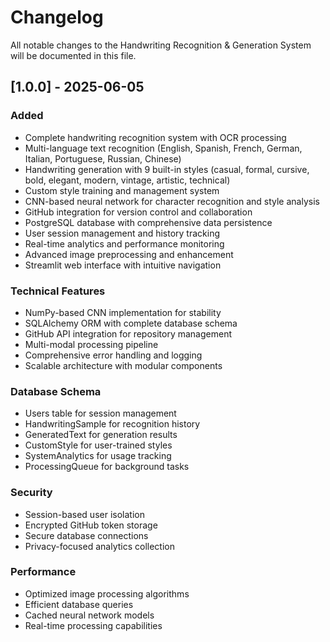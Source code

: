 # Changelog

All notable changes to the Handwriting Recognition & Generation System will be documented in this file.

## [1.0.0] - 2025-06-05

### Added
- Complete handwriting recognition system with OCR processing
- Multi-language text recognition (English, Spanish, French, German, Italian, Portuguese, Russian, Chinese)
- Handwriting generation with 9 built-in styles (casual, formal, cursive, bold, elegant, modern, vintage, artistic, technical)
- Custom style training and management system
- CNN-based neural network for character recognition and style analysis
- GitHub integration for version control and collaboration
- PostgreSQL database with comprehensive data persistence
- User session management and history tracking
- Real-time analytics and performance monitoring
- Advanced image preprocessing and enhancement
- Streamlit web interface with intuitive navigation

### Technical Features
- NumPy-based CNN implementation for stability
- SQLAlchemy ORM with complete database schema
- GitHub API integration for repository management
- Multi-modal processing pipeline
- Comprehensive error handling and logging
- Scalable architecture with modular components

### Database Schema
- Users table for session management
- HandwritingSample for recognition history
- GeneratedText for generation results
- CustomStyle for user-trained styles
- SystemAnalytics for usage tracking
- ProcessingQueue for background tasks

### Security
- Session-based user isolation
- Encrypted GitHub token storage
- Secure database connections
- Privacy-focused analytics collection

### Performance
- Optimized image processing algorithms
- Efficient database queries
- Cached neural network models
- Real-time processing capabilities